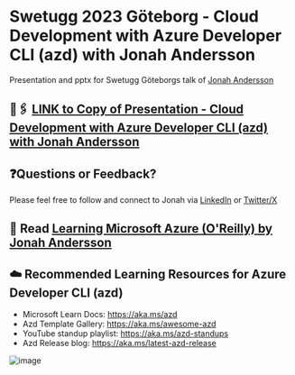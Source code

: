 # Swetugg 2023 Göteborg - Cloud Development with Azure Developer CLI (azd) with Jonah Andersson 

Presentation and pptx for Swetugg Göteborgs talk of [Jonah Andersson](https://jonahandersson.tech)

## 🔗🖇️ [LINK to Copy of Presentation - Cloud Development with Azure Developer CLI (azd) with Jonah Andersson](https://github.com/jonahandersson/swetugg2023gtg-clouddevelopment-with-azd-jonahandersson/blob/master/Swetugg%20G%C3%B6teborg%202023%20-%20%20Cloud%20Development%20with%20Azure%20Developer%20CLI%20(azd)%20by%20Jonah%20Andersson.pdf)

## ❓Questions or Feedback? 
  Please feel free to follow and connect to Jonah via [LinkedIn](https://www.linkedin.com/in/jonahandersson) or [Twitter/X](https://twitter.com/cjkodare)

## 📖 Read [Learning Microsoft Azure (O'Reilly) by Jonah Andersson](https://learningmicrosoftazure.com)

## ☁️ Recommended Learning Resources for Azure Developer CLI (azd) 

- Microsoft Learn Docs: https://aka.ms/azd
- Azd Template Gallery: https://aka.ms/awesome-azd
- YouTube standup playlist: https://aka.ms/azd-standups
- Azd Release blog: https://aka.ms/latest-azd-release

![image](https://github.com/jonahandersson/swetugg2023gtg-clouddevelopment-with-azd-jonahandersson/assets/14919667/e9d81341-84d4-49a8-9c54-6008d3b9bed1)
